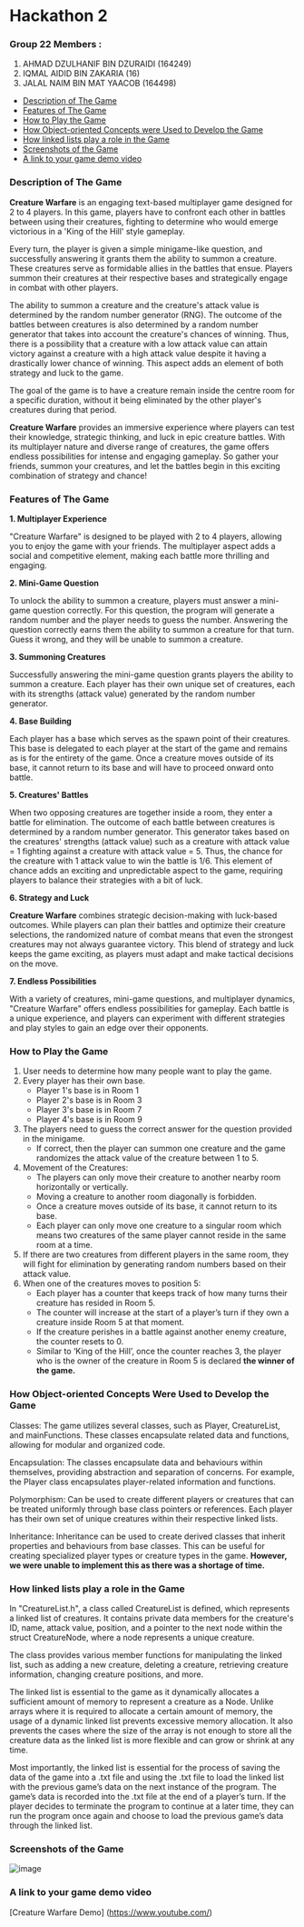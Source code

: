 # Hackathon 2 #

### Group 22 Members : ###

1. AHMAD DZULHANIF BIN DZURAIDI (164249)
2. IQMAL AIDID BIN ZAKARIA (16)
3. JALAL NAIM BIN MAT YAACOB (164498)

- [Description of The Game](#description-of-the-game)
- [Features of The Game](#features-of-the-game)
- [How to Play the Game](#how-to-play-the-game)
- [How Object-oriented Concepts were Used to Develop the Game](#how-object-oriented-concepts-were-used-to-develop-the-game)
- [How linked lists play a role in the Game](#how-linked-lists-play-a-role-in-the-game)
- [Screenshots of the Game](#screenshots-of-the-game)
- [A link to your game demo video](#a-link-to-your-game-demo-video)




### Description of The Game ###

**Creature Warfare** is an engaging text-based multiplayer game designed for 2 to 4 players. In this game, players have to confront each other in battles between using their creatures, fighting to determine who would emerge victorious in a 'King of the Hill' style gameplay.

Every turn, the player is given a simple minigame-like question, and successfully answering it grants them the ability to summon a creature. These creatures serve as formidable allies in the battles that ensue. Players summon their creatures at their respective bases and strategically engage in combat with other players.

The ability to summon a creature and the creature's attack value is determined by the random number generator (RNG). The outcome of the battles between creatures is also determined by a random number generator that takes into account the creature's chances of winning. Thus, there is a possibility that a creature with a low attack value can attain victory against a creature with a high attack value despite it having a drastically lower chance of winning. This aspect adds an element of both strategy and luck to the game.

The goal of the game is to have a creature remain inside the centre room for a specific duration, without it being eliminated by the other player's creatures during that period.

**Creature Warfare** provides an immersive experience where players can test their knowledge, strategic thinking, and luck in epic creature battles. With its multiplayer nature and diverse range of creatures, the game offers endless possibilities for intense and engaging gameplay. So gather your friends, summon your creatures, and let the battles begin in this exciting combination of strategy and chance!

### Features of The Game ###

**1. Multiplayer Experience**

"Creature Warfare" is designed to be played with 2 to 4 players, allowing you to enjoy the game with your friends. The multiplayer aspect adds a social and competitive element, making each battle more thrilling and engaging.

**2. Mini-Game Question**

To unlock the ability to summon a creature, players must answer a mini-game question correctly. For this question, the program will generate a random number and the player needs to guess the number. Answering the question correctly earns them the ability to summon a creature for that turn. Guess it wrong, and they will be unable to summon a creature.

**3. Summoning Creatures**

Successfully answering the mini-game question grants players the ability to summon a creature. Each player has their own unique set of creatures, each with its strengths (attack value) generated by the random number generator. 

**4. Base Building**

Each player has a base which serves as the spawn point of their creatures. This base is delegated to each player at the start of the game and remains as is for the entirety of the game. Once a creature moves outside of its base, it cannot return to its base and will have to proceed onward onto battle.

**5. Creatures' Battles**

When two opposing creatures are together inside a room, they enter a battle for elimination. The outcome of each battle between creatures is determined by a random number generator. This generator takes based on the creatures' strengths (attack value) such as a creature with attack value = 1 fighting against a creature with attack value = 5. Thus, the chance for the creature with 1 attack value to win the battle is 1/6. This element of chance adds an exciting and unpredictable aspect to the game, requiring players to balance their strategies with a bit of luck.

**6. Strategy and Luck**

**Creature Warfare** combines strategic decision-making with luck-based outcomes. While players can plan their battles and optimize their creature selections, the randomized nature of combat means that even the strongest creatures may not always guarantee victory. This blend of strategy and luck keeps the game exciting, as players must adapt and make tactical decisions on the move.

**7. Endless Possibilities**

With a variety of creatures, mini-game questions, and multiplayer dynamics, "Creature Warfare" offers endless possibilities for gameplay. Each battle is a unique experience, and players can experiment with different strategies and play styles to gain an edge over their opponents.


### How to Play the Game ###

1. User needs to determine how many people want to play the game.
2. Every player has their own base.
   - Player 1's base is in Room 1
   - Player 2's base is in Room 3
   - Player 3's base is in Room 7
   - Player 4's base is in Room 9
3. The players need to guess the correct answer for the question provided in the minigame.
   - If correct, then the player can summon one creature and the game randomizes the attack value of the creature between 1 to 5.
4. Movement of the Creatures:
   - The players can only move their creature to another nearby room horizontally or vertically.
   - Moving a creature to another room diagonally is forbidden.
   - Once a creature moves outside of its base, it cannot return to its base.
   - Each player can only move one creature to a singular room which means two creatures of the same player cannot reside in the same room at a time.
5. If there are two creatures from different players in the same room, they will fight for elimination by generating random numbers based on their attack value.
6. When one of the creatures moves to position 5:
   - Each player has a counter that keeps track of how many turns their creature has resided in Room 5.
   - The counter will increase at the start of a player’s turn if they own a creature inside Room 5 at that moment.
   - If the creature perishes in a battle against another enemy creature, the counter resets to 0.
   - Similar to ‘King of the Hill’, once the counter reaches 3, the player who is the owner of the creature in Room 5 is declared **the winner of the game.**


### How Object-oriented Concepts Were Used to Develop the Game ###

Classes: The game utilizes several classes, such as Player, CreatureList, and mainFunctions. These classes encapsulate related data and functions, allowing for modular and organized code.

Encapsulation: The classes encapsulate data and behaviours within themselves, providing abstraction and separation of concerns. For example, the Player class encapsulates player-related information and functions.

Polymorphism: Can be used to create different players or creatures that can be treated uniformly through base class pointers or references. Each player has their own set of unique creatures within their respective linked lists.

Inheritance: Inheritance can be used to create derived classes that inherit properties and behaviours from base classes. This can be useful for creating specialized player types or creature types in the game. **However, we were unable to implement this as there was a shortage of time.**


### How linked lists play a role in the Game ###

In "CreatureList.h", a class called CreatureList is defined, which represents a linked list of creatures. It contains private data members for the creature's ID, name, attack value, position, and a pointer to the next node within the struct CreatureNode, where a node represents a unique creature. 

The class provides various member functions for manipulating the linked list, such as adding a new creature, deleting a creature, retrieving creature information, changing creature positions, and more. 

The linked list is essential to the game as it dynamically allocates a sufficient amount of memory to represent a creature as a Node. Unlike arrays where it is required to allocate a certain amount of memory, the usage of a dynamic linked list prevents excessive memory allocation. It also prevents the cases where the size of the array is not enough to store all the creature data as the linked list is more flexible and can grow or shrink at any time.

Most importantly, the linked list is essential for the process of saving the data of the game into a .txt file and using the .txt file to load the linked list with the previous game’s data on the next instance of the program. 
The game’s data is recorded into the .txt file at the end of a player’s turn. If the player decides to terminate the program to continue at a later time, they can run the program once again and choose to load the previous game’s data through the linked list.


### Screenshots of the Game ###

![image](https://github.com/jaayaacob/musical-octo-potato/assets/137621915/e37dedfc-3248-4497-9730-224e442ad096)


### A link to your game demo video ###
[Creature Warfare Demo] (https://www.youtube.com/)
